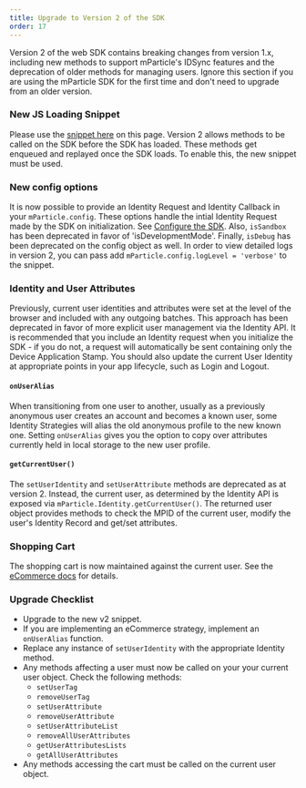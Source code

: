 ```yaml
---
title: Upgrade to Version 2 of the SDK
order: 17
---
```


Version 2 of the web SDK contains breaking changes from version 1.x, including new methods to support mParticle's IDSync features and the deprecation of older methods for managing users. Ignore this section if you are using the mParticle SDK for the first time and don't need to upgrade from an older version.

### New JS Loading Snippet

Please use the [snippet here](/developers/sdk/web/getting-started/#choose-your-snippet) on this page. Version 2 allows methods to be called on the SDK before the SDK has loaded. These methods get enqueued and replayed once the SDK loads. To enable this, the new snippet must be used.

### New config options

It is now possible to provide an Identity Request and Identity Callback in your `mParticle.config`. These options handle the intial Identity Request made by the SDK on initialization. See [Configure the SDK](#configure-the-sdk). Also, `isSandbox` has been deprecated in favor of 'isDevelopmentMode'. Finally, `isDebug` has been deprecated on the config object as well. In order to view detailed logs in version 2, you can pass add `mParticle.config.logLevel = 'verbose'` to the snippet.

### Identity and User Attributes

Previously, current user identities and attributes were set at the level of the browser and included with any outgoing batches. This approach has been deprecated in favor of more explicit user management via the Identity API. It is recommended that you include an Identity request when you initialize the SDK - if you do not, a request will automatically be sent containing only the Device Application Stamp. You should also update the current User Identity at appropriate points in your app lifecycle, such as Login and Logout.

#### `onUserAlias`

When transitioning from one user to another, usually as a previously anonymous user creates an account and becomes a known user, some Identity Strategies will alias the old anonymous profile to the new known one. Setting `onUserAlias` gives you the option to copy over attributes currently held in local storage to the new user profile.

#### `getCurrentUser()`

The `setUserIdentity` and `setUserAttribute` methods are deprecated as at version 2. Instead, the current user, as determined by the Identity API is exposed via `mParticle.Identity.getCurrentUser()`. The returned user object provides methods to check the MPID of the current user, modify the user's Identity Record and get/set attributes.

### Shopping Cart

The shopping cart is now maintained against the current user. See the [eCommerce docs](/developers/sdk/webecommerce#product-events) for details.

### Upgrade Checklist

- Upgrade to the new v2 snippet.
- If you are implementing an eCommerce strategy, implement an `onUserAlias` function.
- Replace any instance of `setUserIdentity` with the appropriate Identity method.
- Any methods affecting a user must now be called on your your current user object. Check the following methods:
  - `setUserTag`
  - `removeUserTag`
  - `setUserAttribute`
  - `removeUserAttribute`
  - `setUserAttributeList`
  - `removeAllUserAttributes`
  - `getUserAttributesLists`
  - `getAllUserAttributes`
- Any methods accessing the cart must be called on the current user object.
